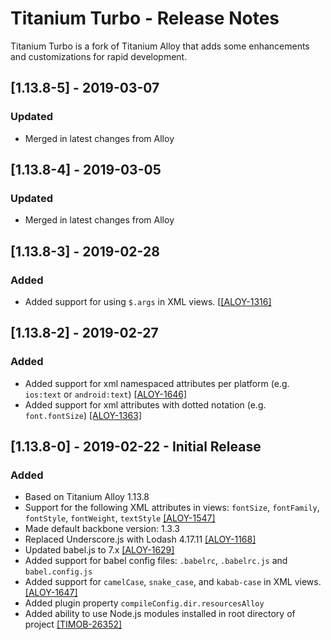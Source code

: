 # Titanium Turbo - Release Notes

Titanium Turbo is a fork of Titanium Alloy that adds some enhancements and customizations for rapid development.

## [1.13.8-5] - 2019-03-07

### Updated
- Merged in latest changes from Alloy

## [1.13.8-4] - 2019-03-05

### Updated
- Merged in latest changes from Alloy

## [1.13.8-3] - 2019-02-28

### Added
- Added support for using `$.args` in XML views.  [[[ALOY-1316]](https://jira.appcelerator.org/browse/ALOY-1316)

## [1.13.8-2] - 2019-02-27

### Added
- Added support for xml namespaced attributes per platform (e.g. `ios:text` or `android:text`)  [[ALOY-1646]](https://jira.appcelerator.org/browse/ALOY-1646)
- Added support for xml attributes with dotted notation (e.g. `font.fontSize`)  [[ALOY-1363]](https://jira.appcelerator.org/browse/ALOY-1363)

## [1.13.8-0] - 2019-02-22 - Initial Release

### Added
- Based on Titanium Alloy 1.13.8
- Support for the following XML attributes in views:  `fontSize`, `fontFamily`, `fontStyle`, `fontWeight`, `textStyle` [[ALOY-1547]](https://jira.appcelerator.org/browse/ALOY-1547)
- Made default backbone version: 1.3.3
- Replaced Underscore.js with Lodash 4.17.11  [[ALOY-1168]](https://jira.appcelerator.org/browse/ALOY-1168)
- Updated babel.js to 7.x [[ALOY-1629]](https://jira.appcelerator.org/browse/ALOY-1629)
- Added support for babel config files:  `.babelrc`, `.babelrc.js` and `babel.config.js`
- Added support for `camelCase`, `snake_case`, and `kabab-case` in XML views.  [[ALOY-1647]](https://jira.appcelerator.org/browse/ALOY-1647)
- Added plugin property `compileConfig.dir.resourcesAlloy`
- Added ability to use Node.js modules installed in root directory of project [[TIMOB-26352]](https://jira.appcelerator.org/browse/TIMOB-26352)


